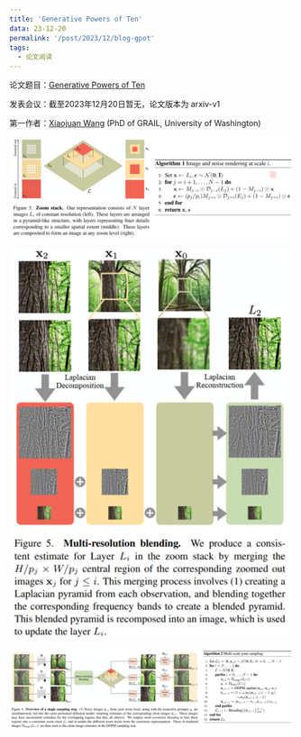```yaml
---
title: 'Generative Powers of Ten'
data: 23-12-20
permalink: '/post/2023/12/blog-gpot'
tags:
  - 论文阅读
---
```


<p style="text-align:justify; text-justify:inter-ideograph;"> 论文题目：<a href="https://arxiv.org/abs/2312.02149" target="_blank" title="I2VGen-XL">Generative Powers of Ten</a></p>

<p style="text-align:justify; text-justify:inter-ideograph;">发表会议：截至2023年12月20日暂无，论文版本为 arxiv-v1</p>

<p style="text-align:justify; text-justify:inter-ideograph;">第一作者：<a href="https://jeanne-wang.github.io/" target="_blank">Xiaojuan Wang</a> (PhD of GRAIL, University of Washington)</p>

![GPOT zoom stack](/images/paper_GPOT_Zoom_stack.png)

![GPOT multi-resolution blending](/images/paper_GPOT_multi-resolution_blending.png)

![GPOT multi-sampling](/images/paper_GPOT_multi-scale-joint-sampling.png)